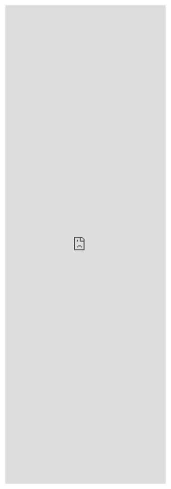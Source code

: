 <iframe width="100%" height="1500" frameborder="0"
  src="https://observablehq.com/embed/8dc7b2ea81c182ac?cell=*&api_key=d6fe58c8ea502b9a3d6f39a4893fa5b225ed654b"></iframe>